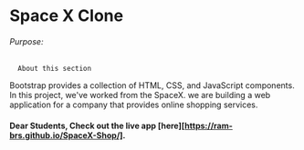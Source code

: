# Space X Clone 

###### Purpose:
      About this section 

 Bootstrap provides a collection of HTML, CSS, and JavaScript components. In this project, we've worked from the SpaceX.
we are building a web application for a company that provides online shopping services.  

#### Dear Students, Check out the live app [here][https://ram-brs.github.io/SpaceX-Shop/].
